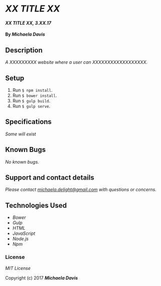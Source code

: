 # _XX TITLE XX_

#### _XX TITLE XX, 3.XX.17_

#### By _**Michaela Davis**_


## Description

_A XXXXXXXXX website where a user can XXXXXXXXXXXXXXXXXX._

## Setup
1. Run `$ npm install`.
2. Run `$ bower install`.
3. Run `$ gulp build`.
4. Run `$ gulp serve`.

## Specifications
*Some will exist*

## Known Bugs

_No known bugs._

## Support and contact details

_Please contact michaela.delight@gmail.com with questions or concerns._

## Technologies Used

* _Bower_
* _Gulp_
* _HTML_
* _JavaScript_
* _Node.js_
* _Npm_


### License

*MIT License*

Copyright (c) 2017 **_Michaela Davis_**
